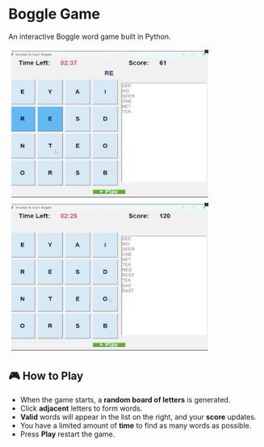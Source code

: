 # Boggle Game

An interactive Boggle word game built in Python.

<p float="left">
  <img src="images/screenshot1.jpeg" width="400" height="300"/>
  <img src="images/screenshot2.jpeg" width="400" height="300"/>
</p>

## 🎮 How to Play

- When the game starts, a **random board of letters** is generated.  
- Click **adjacent** letters to form words. 
- **Valid** words will appear in the list on the right, and your **score** updates.  
- You have a limited amount of **time** to find as many words as possible.  
- Press **Play** restart the game. 
